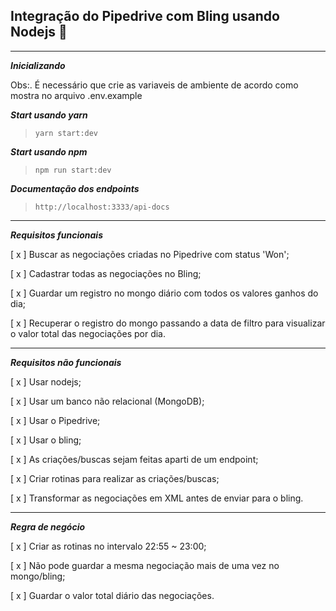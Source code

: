 ## Integração do Pipedrive com Bling usando Nodejs 🚀

---

**_Inicializando_**

Obs:. É necessário que crie as variaveis de ambiente de acordo como mostra no arquivo .env.example

**_Start usando yarn_**

> `yarn start:dev`

**_Start usando npm_**

> `npm run start:dev`

**_Documentação dos endpoints_**

> `http://localhost:3333/api-docs`

---

**_Requisitos funcionais_**

[ x ] Buscar as negociações criadas no Pipedrive com status 'Won';

[ x ] Cadastrar todas as negociações no Bling;

[ x ] Guardar um registro no mongo diário com todos os valores ganhos do dia;

[ x ] Recuperar o registro do mongo passando a data de filtro para visualizar o valor total das negociações por dia.

---

**_Requisitos não funcionais_**

[ x ] Usar nodejs;

[ x ] Usar um banco não relacional (MongoDB);

[ x ] Usar o Pipedrive;

[ x ] Usar o bling;

[ x ] As criações/buscas sejam feitas aparti de um endpoint;

[ x ] Criar rotinas para realizar as criações/buscas;

[ x ] Transformar as negociações em XML antes de enviar para o bling.

---

**_Regra de negócio_**

[ x ] Criar as rotinas no intervalo 22:55 ~ 23:00;

[ x ] Não pode guardar a mesma negociação mais de uma vez no mongo/bling;

[ x ] Guardar o valor total diário das negociações.
